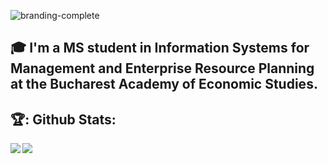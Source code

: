 ![branding-complete](https://user-images.githubusercontent.com/22495045/137598935-0c0d8d5b-dfee-411a-be3f-5c77af5c057f.jpg)



## 🎓 I'm a MS student in Information Systems for Management and Enterprise Resource Planning at the Bucharest Academy of Economic Studies.

## 🏆: Github Stats:

<div>
<a href="https://github-readme-stats.vercel.app/api/top-langs/?username=CatalinCaldararu&hide=php&theme=great-gatsby">
  <img align="left" src="https://github-readme-stats.vercel.app/api/top-langs/?username=CatalinCaldararu&hide=php&theme=github_dark" />
</a>

<a href="https://github-readme-stats.vercel.app/api?username=CatalinCaldararu&theme=github_dark">
  <img  align="left" src="https://github-readme-stats.vercel.app/api?username=CatalinCaldararu&count_private=true&show_icons=true&theme=github_dark" />
</a>
</div>

